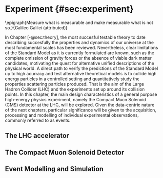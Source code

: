 # Experiment {#sec:experiment}

\epigraph{Measure what is measurable and make measurable
   what is not so.}{Galileo Galilei (attributed)}

In Chapter [-@sec:theory], the most succesful testable theory to date
describing succesfully the properties and dynamics of our universe at the most fundamental scales has been reviewed.
Nevertheless, clear limitations of the Standard Model as it is currently
formulated are known,
such as the complete omission of gravity forces or the absence of viable
dark matter candidates, motivating the quest for alternative
unified descriptions of the physical world. A direct
path to verify the predictions of the Standard Model up to high acurracy
and test alternative theoretical models is to collide high energy particles
in a controlled setting and quantitatively study the properties scattering
particles produced. That is the aim of the Large Hadron Collider (LHC) and the
experiments set up around its collision points. In this chapter, the main
design characteristics of a general purpose high-energy physics experiment,
namely the Compact Muon Solenoid (CMS) detector at the LHC, will be explored.
Given the data-centric nature of the next chapters, particular significance
will be given to the acquisition, processing and modelling of individual
experimental observations, commonly referred to as events.


## The LHC accelerator

## The Compact Muon Solenoid Detector

## Event Modelling and Simulation

